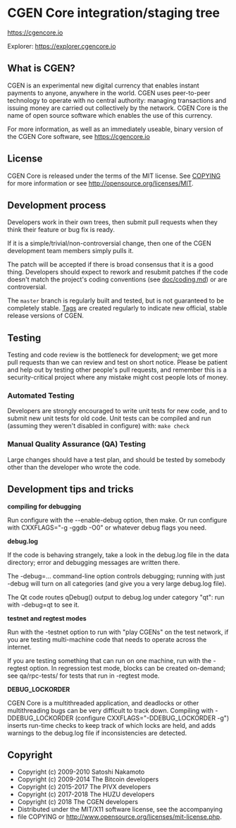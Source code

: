 CGEN Core integration/staging tree
===================================

https://cgencore.io

Explorer: https://explorer.cgencore.io

What is CGEN?
--------------

CGEN is an experimental new digital currency that enables instant payments to
anyone, anywhere in the world. CGEN uses peer-to-peer technology to operate
with no central authority: managing transactions and issuing money are carried
out collectively by the network. CGEN Core is the name of open source
software which enables the use of this currency.

For more information, as well as an immediately useable, binary version of
the CGEN Core software, see https://cgencore.io

License
-------

CGEN Core is released under the terms of the MIT license. See [COPYING](COPYING) for more
information or see http://opensource.org/licenses/MIT.

Development process
-------------------

Developers work in their own trees, then submit pull requests when they think
their feature or bug fix is ready.

If it is a simple/trivial/non-controversial change, then one of the CGEN
development team members simply pulls it.


The patch will be accepted if there is broad consensus that it is a good thing.
Developers should expect to rework and resubmit patches if the code doesn't
match the project's coding conventions (see [doc/coding.md](doc/coding.md)) or are
controversial.

The `master` branch is regularly built and tested, but is not guaranteed to be
completely stable. [Tags](https://github.com/smartinsider/cgencore/tags) are created
regularly to indicate new official, stable release versions of CGEN.

Testing
-------

Testing and code review is the bottleneck for development; we get more pull
requests than we can review and test on short notice. Please be patient and help out by testing
other people's pull requests, and remember this is a security-critical project where any mistake might cost people
lots of money.

### Automated Testing

Developers are strongly encouraged to write unit tests for new code, and to
submit new unit tests for old code. Unit tests can be compiled and run (assuming they weren't disabled in configure) with: `make check`


### Manual Quality Assurance (QA) Testing

Large changes should have a test plan, and should be tested by somebody other
than the developer who wrote the code.

Development tips and tricks
---------------------------

**compiling for debugging**

Run configure with the --enable-debug option, then make. Or run configure with
CXXFLAGS="-g -ggdb -O0" or whatever debug flags you need.

**debug.log**

If the code is behaving strangely, take a look in the debug.log file in the data directory;
error and debugging messages are written there.

The -debug=... command-line option controls debugging; running with just -debug will turn
on all categories (and give you a very large debug.log file).

The Qt code routes qDebug() output to debug.log under category "qt": run with -debug=qt
to see it.

**testnet and regtest modes**

Run with the -testnet option to run with "play CGENs" on the test network, if you
are testing multi-machine code that needs to operate across the internet.

If you are testing something that can run on one machine, run with the -regtest option.
In regression test mode, blocks can be created on-demand; see qa/rpc-tests/ for tests
that run in -regtest mode.

**DEBUG_LOCKORDER**

CGEN Core is a multithreaded application, and deadlocks or other multithreading bugs
can be very difficult to track down. Compiling with -DDEBUG_LOCKORDER (configure
CXXFLAGS="-DDEBUG_LOCKORDER -g") inserts run-time checks to keep track of which locks
are held, and adds warnings to the debug.log file if inconsistencies are detected.

**Сopyright**
------------
  - Copyright (c) 2009-2010 Satoshi Nakamoto
  - Copyright (c) 2009-2014 The Bitcoin developers
  - Copyright (c) 2015-2017 The PIVX developers
  - Copyright (c) 2017-2018 The HUZU developers
  - Copyright (c) 2018 The CGEN developers
  - Distributed under the MIT/X11 software license, see the accompanying
  - file COPYING or http://www.opensource.org/licenses/mit-license.php.

